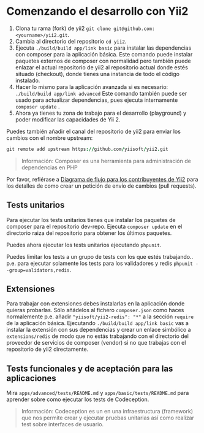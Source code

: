 Comenzando el desarrollo con Yii2
=====================================

1. Clona tu rama (fork) de yii2 `git clone git@github.com:<yourname>/yii2.git`.
2. Cambia al directorio del repositorio `cd yii2`.
3. Ejecuta `./build/build app/link basic` para instalar las dependencias con composer para la aplicación básica.
	Este comando puede instalar paquetes externos de composer con normalidad pero también puede enlazar el actual repositorio de yii2 al repositorio actual donde estés situado (checkout), donde tienes una instancia de todo el código instalado.
4. Hacer lo mismo para la aplicación avanzada si es necesario: `./build/build app/link advanced`
   Este comando también puede ser usado para actualizar dependencias, pues ejecuta internamente `composer update` .
5. Ahora ya tienes tu zona de trabajo para el desarrollo (playground) y  poder modificar las capacidades de Yii 2.

Puedes también añadir el canal del repositorio de yii2 para enviar los cambios con el nombre upstream:

```j
git remote add upstream https://github.com/yiisoft/yii2.git
```
> Información: Composer es una herramienta para administración de dependencias en PHP

Por favor, refiérase a [Diagrama de flujo para los contribuyentes de Yii2](git-workflow.md) para los detalles de como crear un petición de envío de cambios (pull requests).

Tests unitarios
----------

Para ejecutar los tests unitarios tienes que instalar los paquetes de composer para el repositorio dev-repo.
Ejecuta `composer update` en el directorio raiza del repositorio para obtener los últimos paquetes.

Puedes ahora ejecutar los tests unitarios ejecutando `phpunit`.

Puedes limitar los tests a un grupo de tests con los que estés trabajando.. p.e. para ejecutar solamente los tests para los validadores y redis
`phpunit --group=validators,redis`.

Extensiones
----------

Para trabajar con extensiones debes instalarlas en la aplicación donde quieras probarlas.
Sólo añádelos al fichero `composer.json` como haces normalemente p.e. añadir `"yiisoft/yii2-redis": "*"` a la sección `require` de la aplicación básica.
Ejecutando `./build/build app/link basic` vas a instalar la extensión con sus dependencias y crear un enlace simbólico a `extensions/redis` de modo que no estás trabajando con el directorio del proveedor de servicios de composer (vendor) si no que trabajas con el repositorio de yii2 directamente.

Tests funcionales y de aceptación para las aplicaciones
------------------------------------------------

Mira `apps/advanced/tests/README.md` y `apps/basic/tests/README.md` para aprender sobre como ejecutar los tests de Codeception.

> Información: Codeception es un en una infraestructura (framework) que nos permite crear y ejecutar pruebas unitarias así como realizar test sobre interfaces de usuario.
